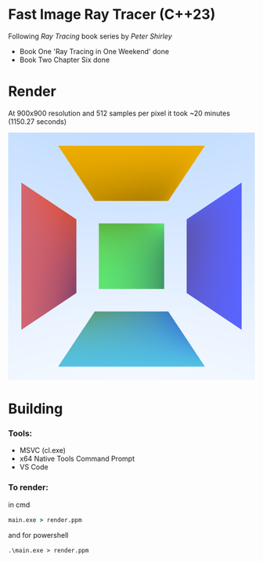 # Fast Image Ray Tracer (C++23)

Following *Ray Tracing* book series by *Peter Shirley*

- Book One 'Ray Tracing in One Weekend' done
- Book Two Chapter Six done

# Render

At 900x900 resolution and 512 samples per pixel it took ~20 minutes (1150.27 seconds)

![Render](bin/render0.png)

# Building

### Tools:
- MSVC (cl.exe)
- x64 Native Tools Command Prompt
- VS Code

### To render:
in cmd
```cmd
main.exe > render.ppm
```
and for powershell
```pwsh
.\main.exe > render.ppm
```
